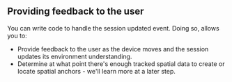 ## Providing feedback to the user

You can write code to handle the session updated event. Doing so, allows you to:

- Provide feedback to the user as the device moves and the session updates its environment understanding.
- Determine at what point there's enough tracked spatial data to create or locate spatial anchors - we'll learn more at a later step.
